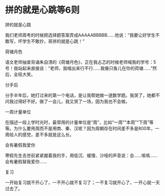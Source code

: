 # 拼的就是心跳等6则

拼的就是心跳

我们老师周考的时候把选择题答案弄成AAAAABBBBB……他说：“我要让好学生不敢写，坏学生不敢抄，哥拼的就是心跳！”

荷塘月色

语文老师抽查背诵朱自清的《荷塘月色》，正在我忐忑的时候老师喊我的学号：5号！我站起来直接说：“老师，我唱出来行不行……我像只鱼儿在你的荷塘……”然后，全班大笑。

分手后

分手半年后，她打过来的第一个电话，是让我帮她做一道数学题。我哭了，她都不问我过得好不好。做了一会儿，我又哭了一场，因为我也不会做。

一周计量单位

在描述一段上学时光时，最常用的计量单位是“周”，比如“一周”“本周”“下周”等等。为什么要用周而不是用商、秦、汉呢？因为周朝存在时间差不多是800年，一周给人的感觉，差不多就是这么长。

会有暑假我爱你

寒假先生去世前紧紧握着我的手，用低沉、缓慢、沙哑的声音说：会……咳咳……会有暑假替我爱你……

复习

一开始复习就不开心了，一不开心就不复习了；一不复习就开心了，一开心就一天过去了。